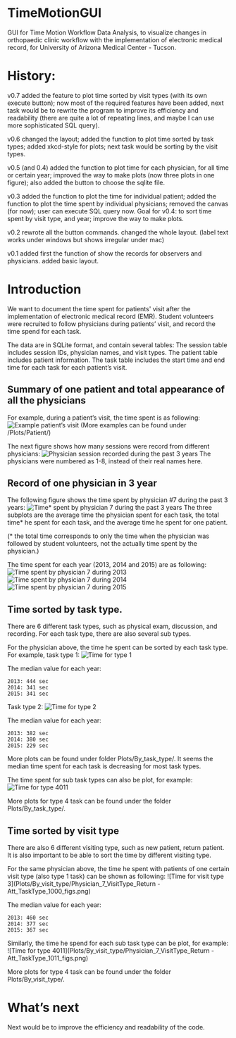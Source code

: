 # TimeMotionGUI

GUI for Time Motion Workflow Data Analysis, to visualize changes in orthopaedic clinic workflow with the implementation of electronic medical record, for University of Arizona Medical Center - Tucson.

# History:
v0.7 added the feature to plot time sorted by visit types (with its own execute button); now most of the required features have been added, next task would be to rewrite the program to improve its efficiency and readability (there are quite a lot of repeating lines, and maybe I can use more sophisticated SQL query). 

v0.6 changed the layout; added the function to plot time sorted by task types; added xkcd-style for plots; next task would be sorting by the visit types.

v0.5 (and 0.4) added the function to plot time for each physician, for all time or certain year; improved the way to make plots (now three plots in one figure); also added the button to choose the sqlite file.

v0.3 added the function to plot the time for individual patient; added the function to plot the time spent by individual physicians; removed the canvas (for now); user can execute SQL query now. Goal for v0.4: to sort time spent by visit type, and year; improve the way to make plots.

v0.2 rewrote all the button commands. changed the whole layout. (label text works under windows but shows irregular under mac)

v0.1 added first the function of show the records for observers and physicians. added basic layout.

# Introduction

We want to document the time spent for patients' visit after the implementation of electronic medical record (EMR). Student volunteers were recruited to follow physicians during patients’ visit, and record the time spend for each task.

The data are in SQLite format, and contain several tables: The session table includes session IDs, physician names, and visit types. The patient table includes patient information. The task table includes the start time and end time for each task for each patient’s visit.

## Summary of one patient and total appearance of all the physicians ## 
For example, during a patient’s visit, the time spent is as following:
![Example patient’s visit](Plots/Patient/Patient_1504.png)
(More examples can be found under /Plots/Patient/)

The next figure shows how many sessions were record from different physicians:
![Physician session recorded during the past 3 years](Plots/Physician/Physician_appearances.png)
The physicians were numbered as 1-8, instead of their real names here.

## Record of one physician in 3 year ##
The following figure shows the time spent by physician #7 during the past 3 years:
![Time* spent by physician 7 during the past 3 years](Plots/Physician/Physician_7_Year_All_3figs.png)
The three subplots are the average time the physician spent for each task, the total time* he spent for each task, and the average time he spent for one patient.

(* the total time corresponds to only the time when the physician was followed by student volunteers, not the actually time spent by the physician.)

The time spent for each year (2013, 2014 and 2015) are as following:
![Time spent by physician 7 during 2013](Plots/Physician/Physician_7_Year_2013_3figs.png)
![Time spent by physician 7 during 2014](Plots/Physician/Physician_7_Year_2014_3figs.png)
![Time spent by physician 7 during 2015](Plots/Physician/Physician_7_Year_2015_3figs.png)

## Time sorted by task type.
There are 6 different task types, such as physical exam, discussion, and recording. For each task type, there are also several sub types.

For the physician above, the time he spent can be sorted by each task type. For example, task type 1:
![Time for type 1](Plots/By_task_type/Physician_7_TaskType_1000_figs.png)

The median value for each year:
```
2013: 444 sec
2014: 341 sec
2015: 341 sec
```

Task type 2:
![Time for type 2](Plots/By_task_type/Physician_7_TaskType_2000_figs.png)

The median value for each year:
```
2013: 382 sec
2014: 380 sec
2015: 229 sec
```
More plots can be found under folder Plots/By_task_type/. It seems the median time spent for each task is decreasing for most task types.

The time spent for sub task types can also be plot, for example:
![Time for type 4011](Plots/By_task_type/Physician_7_TaskType_4011_figs.png)

More plots for type 4 task can be found under the folder Plots/By_task_type/.


## Time sorted by visit type ##
There are also 6 different visiting type, such as new patient, return patient. It is also important to be able to sort the time by different visiting type.

For the same physician above, the time he spent with patients of one certain visit type (also type 1 task) can be shown as following:
![Time for visit type 3](Plots/By_visit_type/Physician_7_VisitType_Return - Att_TaskType_1000_figs.png)

The median value for each year:
```
2013: 460 sec
2014: 377 sec
2015: 367 sec
```

Similarly, the time he spend for each sub task type can be plot, for example:
![Time for type 4011](Plots/By_visit_type/Physician_7_VisitType_Return - Att_TaskType_1011_figs.png)

More plots for type 4 task can be found under the folder Plots/By_visit_type/.

# What’s next

Next would be to improve the efficiency and readability of the code.
